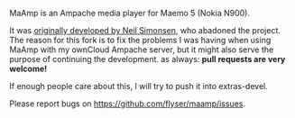 MaAmp is an Ampache media player for Maemo 5 (Nokia N900).

It was [originally developed by Neil Simonsen](http://talk.maemo.org/showthread.php?t=65625), who abadoned the project.
The reason for this fork is to fix the problems I was having when using
MaAmp with my ownCloud Ampache server, but it might also serve the
purpose of continuing the development.
as always: **pull requests are very welcome!**

If enough people care about this, I will try to push it into extras-devel.

Please report bugs on <https://github.com/flyser/maamp/issues>.
